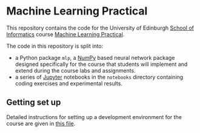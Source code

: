 # Machine Learning Practical

This repository contains the code for the University of Edinburgh [School of Informatics](http://www.inf.ed.ac.uk) course [Machine Learning Practical](http://www.inf.ed.ac.uk/teaching/courses/mlp/).

The code in this repository is split into:

  *  a Python package `mlp`, a [NumPy](http://www.numpy.org/) based neural network package designed specifically for the 
  course that students will implement and extend during the course labs and assignments.
  *  a series of [Jupyter](http://jupyter.org/) notebooks in the `notebooks` directory containing coding exercises and experimental results.

## Getting set up

Detailed instructions for setting up a development environment for the course are given in [this file](environment-set-up.md).
